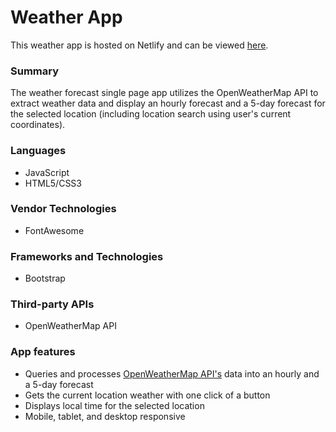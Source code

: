 # Weather App
This weather app is hosted on Netlify and can be viewed [here](https://sad-lichterman-38115d.netlify.app/).

### Summary
The weather forecast single page app utilizes the OpenWeatherMap API to extract weather data and display an hourly forecast and a 5-day forecast for the selected location (including location search using user's current coordinates).

### Languages
* JavaScript
* HTML5/CSS3

### Vendor Technologies
* FontAwesome

### Frameworks and Technologies
* Bootstrap

### Third-party APIs
* OpenWeatherMap API

### App features
* Queries and processes [OpenWeatherMap API's](http://openweathermap.org/api) data into an hourly and a 5-day forecast
* Gets the current location weather with one click of a button
* Displays local time for the selected location
* Mobile, tablet, and desktop responsive
